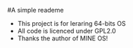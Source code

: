 #A simple reademe

- This project is for leraring 64-bits OS
- All code is licenced under GPL2.0
- Thanks the author of MINE OS!
